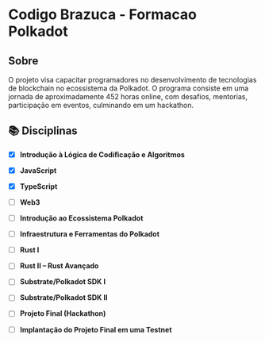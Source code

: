 # Codigo Brazuca - Formacao Polkadot
## Sobre
O projeto visa capacitar programadores no desenvolvimento de tecnologias de blockchain no ecossistema da Polkadot. O programa consiste em uma jornada de aproximadamente 452 horas online, com desafios, mentorias, participação em eventos, culminando em um hackathon.

## 📚 Disciplinas

- [x] **Introdução à Lógica de Codiﬁcação e Algoritmos** 
- [x] **JavaScript** 
- [x] **TypeScript**
- [ ] **Web3**
- [ ] **Introdução ao Ecossistema Polkadot**
- [ ] **Infraestrutura e Ferramentas do Polkadot**
- [ ] **Rust I**
- [ ] **Rust II – Rust Avançado**
- [ ] **Substrate/Polkadot SDK I**
- [ ]  **Substrate/Polkadot SDK II**
- [ ] **Projeto Final (Hackathon)**
- [ ] **Implantação do Projeto Final em uma Testnet**

